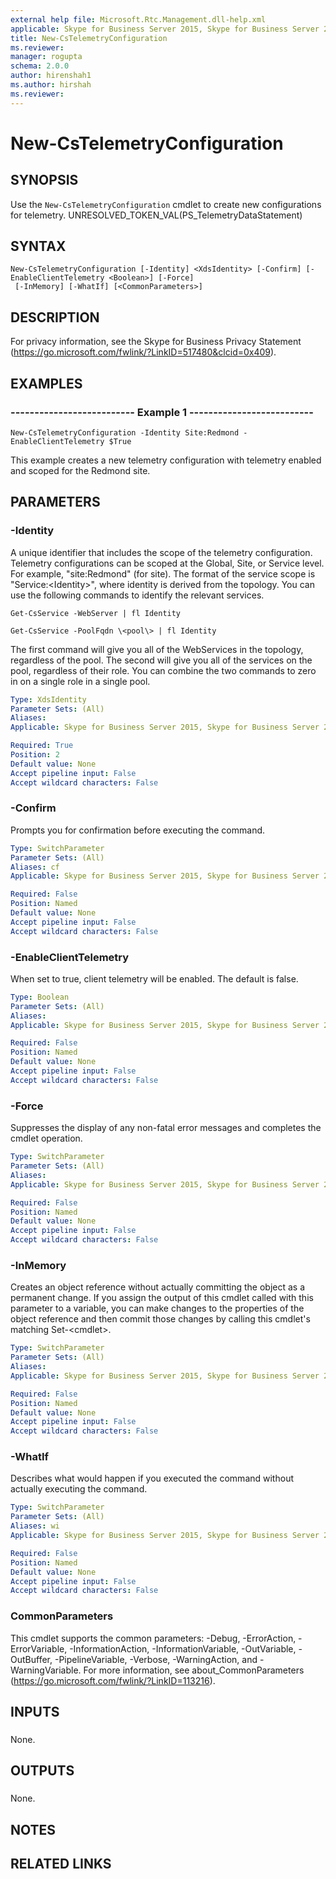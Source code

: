 ```yaml
---
external help file: Microsoft.Rtc.Management.dll-help.xml
applicable: Skype for Business Server 2015, Skype for Business Server 2019
title: New-CsTelemetryConfiguration
ms.reviewer: 
manager: rogupta
schema: 2.0.0
author: hirenshah1
ms.author: hirshah
ms.reviewer:
---
```


# New-CsTelemetryConfiguration

## SYNOPSIS
Use the `New-CsTelemetryConfiguration` cmdlet to create new configurations for telemetry.
UNRESOLVED_TOKEN_VAL(PS_TelemetryDataStatement)

## SYNTAX

```
New-CsTelemetryConfiguration [-Identity] <XdsIdentity> [-Confirm] [-EnableClientTelemetry <Boolean>] [-Force]
 [-InMemory] [-WhatIf] [<CommonParameters>]
```

## DESCRIPTION
For privacy information, see the Skype for Business Privacy Statement (https://go.microsoft.com/fwlink/?LinkID=517480&clcid=0x409).

## EXAMPLES

### -------------------------- Example 1 --------------------------
```
New-CsTelemetryConfiguration -Identity Site:Redmond -EnableClientTelemetry $True
```

This example creates a new telemetry configuration with telemetry enabled and scoped for the Redmond site.


## PARAMETERS

### -Identity
A unique identifier that includes the scope of the telemetry configuration.
Telemetry configurations can be scoped at the Global, Site, or Service level.
For example, "site:Redmond" (for site).
The format of the service scope is "Service:\<Identity\>", where identity is derived from the topology.
You can use the following commands to identify the relevant services.

`Get-CsService -WebServer | fl Identity`

`Get-CsService -PoolFqdn \<pool\> | fl Identity`

The first command will give you all of the WebServices in the topology, regardless of the pool.
The second will give you all of the services on the pool, regardless of their role.
You can combine the two commands to zero in on a single role in a single pool.

```yaml
Type: XdsIdentity
Parameter Sets: (All)
Aliases: 
Applicable: Skype for Business Server 2015, Skype for Business Server 2019

Required: True
Position: 2
Default value: None
Accept pipeline input: False
Accept wildcard characters: False
```

### -Confirm
Prompts you for confirmation before executing the command.

```yaml
Type: SwitchParameter
Parameter Sets: (All)
Aliases: cf
Applicable: Skype for Business Server 2015, Skype for Business Server 2019

Required: False
Position: Named
Default value: None
Accept pipeline input: False
Accept wildcard characters: False
```

### -EnableClientTelemetry
When set to true, client telemetry will be enabled.
The default is false.

```yaml
Type: Boolean
Parameter Sets: (All)
Aliases: 
Applicable: Skype for Business Server 2015, Skype for Business Server 2019

Required: False
Position: Named
Default value: None
Accept pipeline input: False
Accept wildcard characters: False
```

### -Force
Suppresses the display of any non-fatal error messages and completes the cmdlet operation.

```yaml
Type: SwitchParameter
Parameter Sets: (All)
Aliases: 
Applicable: Skype for Business Server 2015, Skype for Business Server 2019

Required: False
Position: Named
Default value: None
Accept pipeline input: False
Accept wildcard characters: False
```

### -InMemory
Creates an object reference without actually committing the object as a permanent change.
If you assign the output of this cmdlet called with this parameter to a variable, you can make changes to the properties of the object reference and then commit those changes by calling this cmdlet's matching Set-\<cmdlet\>.

```yaml
Type: SwitchParameter
Parameter Sets: (All)
Aliases: 
Applicable: Skype for Business Server 2015, Skype for Business Server 2019

Required: False
Position: Named
Default value: None
Accept pipeline input: False
Accept wildcard characters: False
```

### -WhatIf
Describes what would happen if you executed the command without actually executing the command.

```yaml
Type: SwitchParameter
Parameter Sets: (All)
Aliases: wi
Applicable: Skype for Business Server 2015, Skype for Business Server 2019

Required: False
Position: Named
Default value: None
Accept pipeline input: False
Accept wildcard characters: False
```

### CommonParameters
This cmdlet supports the common parameters: -Debug, -ErrorAction, -ErrorVariable, -InformationAction, -InformationVariable, -OutVariable, -OutBuffer, -PipelineVariable, -Verbose, -WarningAction, and -WarningVariable. For more information, see about_CommonParameters (https://go.microsoft.com/fwlink/?LinkID=113216).

## INPUTS

###  
None.

## OUTPUTS

###  
None.

## NOTES

## RELATED LINKS

